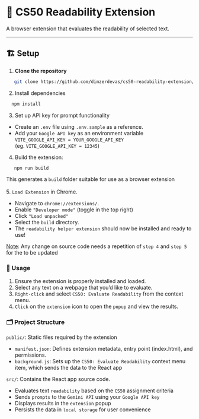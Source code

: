 # 📖 CS50 Readability Extension  
A browser extension that evaluates the readability of selected text.

---

## 🏗️ Setup

1. **Clone the repository**  
```bash
   git clone https://github.com/dimzerdevas/cs50-readability-extension/
```
2. Install dependencies
 ```bash
   npm install
   ```
3. Set up API key for prompt functionality
  - Create an `.env` file using `.env.sample`  as a reference.
  - Add your `Google API key` as an environment variable `VITE_GOOGLE_API_KEY = YOUR_GOOGLE_API_KEY` <br/> 
(eg. `VITE_GOOGLE_API_KEY = 12345`)
4. Build the extension: 
```bash
   npm run build
   ```
This generates a `build` folder suitable for use as a browser extension<br/>
<br/>
5. `Load Extension` in Chrome.<br/>
  - Navigate to `chrome://extensions/`.<br/>
  - Enable `"Developer mode"` (toggle in the top right)<br/>
  - Click `"Load unpacked"`
  - Select the `build` directory.<br/>
  - The `readability helper extension` should now be installed and ready to use!<br/>

<ins>Note</ins>: Any change on source code needs a repetition of `step 4` and `step 5` for the to be updated<br/>

### 📌 Usage
1. Ensure the extension is properly installed and loaded.
2. Select any text on a webpage that you’d like to evaluate.
3. `Right-click` and select `CS50: Evaluate Readability` from the context menu.
4. `Click` on the `extension` icon to open the `popup` and view the results.
   
###  🗂️ Project Structure<br/>
`public/`: Static files required by the extension
  - `manifest.json`: Defines extension metadata, entry point (index.html), and permissions.
  - `background.js`: Sets up the `CS50: Evaluate Readability` context menu item, which sends the data to the React app<br/>

`src/`: Contains the React app source code.
  - Evaluates text `readability` based on the `CS50` assignment criteria
  - Sends `prompts` to the `Gemini API` using your `Google API key`<br/>
  - Displays results in the `extension` popup
  - Persists the data in `local storage` for user convenience
